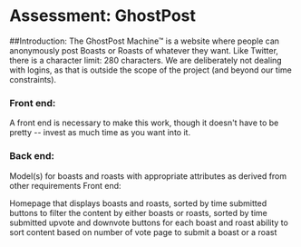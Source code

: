 # Assessment: GhostPost

##Introduction:
The GhostPost Machine™ is a website where people can anonymously post Boasts or Roasts of whatever they want. Like Twitter, there is a character limit: 280 characters. We are deliberately not dealing with logins, as that is outside the scope of the project (and beyond our time constraints). 

### Front end:
A front end is necessary to make this work, though it doesn't have to be pretty -- invest as much time as you want into it.

### Back end:

Model(s) for boasts and roasts with appropriate attributes as derived from other requirements
Front end: 

Homepage that displays boasts and roasts, sorted by time submitted buttons to filter the content by either boasts or roasts, sorted by time submitted upvote and downvote buttons for each boast and roast ability to sort content based on number of vote page to submit a boast or a roast
